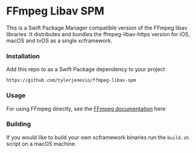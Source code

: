 # FFmpeg Libav SPM

This is a Swift Package Manager compatible version of the FFmpeg libav libraries. 
It distributes and bundles the ffmpeg-libav-https version for iOS, macOS and tvOS as a single xcframework. 

### Installation
Add this repo to as a Swift Package dependency to your project
```
https://github.com/tylerjonesio/ffmpeg-libav-spm
```

### Usage

For using FFmpeg directly, see the [FFmpeg documentation](https://trac.ffmpeg.org/wiki/Using%20libav*) here

### Building
If you would like to build your own xcframework binaries run the `build.sh` script on a macOS machine. 
